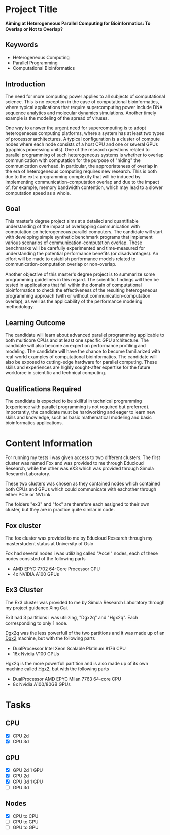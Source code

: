 # Project Title

**Aiming at Heterogeneous Parallel Computing for Bioinformatics: To Overlap or Not to Overlap?**

## Keywords

- Heterogeneous Computing
- Parallel Programming
- Computational Bioinformatics

## Introduction

The need for more computing power applies to all subjects of computational science. This is no exception in the case of computational bioinformatics, where typical applications that require supercomputing power include DNA sequence analytics and molecular dynamics simulations. Another timely example is the modeling of the spread of viruses.

One way to answer the urgent need for supercomputing is to adopt heterogeneous computing platforms, where a system has at least two types of processor architectures. A typical configuration is a cluster of compute nodes where each node consists of a host CPU and one or several GPUs (graphics processing units). One of the research questions related to parallel programming of such heterogeneous systems is whether to overlap communication with computation for the purpose of "hiding" the communication overhead. In particular, the appropriateness of overlap in the era of heterogeneous computing requires new research. This is both due to the extra programming complexity that will be induced by implementing communication-computation overlap and due to the impact of, for example, memory bandwidth contention, which may lead to a slower computation speed as a whole.

## Goal

This master's degree project aims at a detailed and quantifiable understanding of the impact of overlapping communication with computation on heterogeneous parallel computers. The candidate will start with developing simple synthetic benchmark programs that implement various scenarios of communication-computation overlap. These benchmarks will be carefully experimented and time-measured for understanding the potential performance benefits (or disadvantages). An effort will be made to establish performance models related to communication-computation overlap or non-overlap.

Another objective of this master's degree project is to summarize some programming guidelines in this regard. The scientific findings will then be tested in applications that fall within the domain of computational bioinformatics to check the effectiveness of the resulting heterogeneous programming approach (with or without communication-computation overlap), as well as the applicability of the performance modeling methodology.

## Learning Outcome

The candidate will learn about advanced parallel programming applicable to both multicore CPUs and at least one specific GPU architecture. The candidate will also become an expert on performance profiling and modeling. The candidate will have the chance to become familiarized with real-world examples of computational bioinformatics. The candidate will also be exposed to cutting-edge hardware for parallel computing. These skills and experiences are highly sought-after expertise for the future workforce in scientific and technical computing.

## Qualifications Required

The candidate is expected to be skillful in technical programming (experience with parallel programming is not required but preferred). Importantly, the candidate must be hardworking and eager to learn new skills and knowledge, such as basic mathematical modeling and basic bioinformatics applications.



# Content Information

For running my tests i was given access to two different clusters. The first cluster was named Fox and was provided to me through Educloud Research, while the other was eX3 which was provided through Simula Research Laboratory.

These two clusters was chosen as they contained nodes which contained both CPUs and GPUs which could communicate with eachother through either PCIe or NVLink.

The folders "ex3" and "fox" are therefore each assigned to their own cluster, but they are in practice quite similar in code.

## Fox cluster
The fox cluster was provided to me by Educloud Research through my masterstudent status at University of Oslo

Fox had several nodes i was utilizing called "Accel" nodes, each of these nodes consisted of the following parts
- AMD EPYC 7702 64-Core Processor CPU
- 4x NVIDIA A100 GPUs

## Ex3 Cluster
The Ex3 cluster was provided to me by Simula Research Laboratory through my project guidance Xing Cai.

Ex3 had 3 partitions i was utilizing, "Dgx2q" and "Hgx2q". Each corresponding to only 1 node.

Dgx2q was the less powerfull of the two partitions and it was made up of an [Dgx2](https://www.nvidia.com/content/dam/en-zz/Solutions/Data-Center/dgx-1/dgx-2-datasheet-us-nvidia-955420-r2-web-new.pdf) machine, but with the following parts
- DualProcessor Intel Xeon Scalable Platinum 8176 CPU
- 16x Nvidia V100 GPUs

Hgx2q is the more powerfull partition and is also made up of its own machine called [Hgx2](https://images.nvidia.com/content/pdf/hgx2-datasheet.pdf), but with the following parts
- DualProcessor AMD EPYC Milan 7763 64-core CPU
- 8x Nvidia A100/80GB GPUs

# Tasks
## CPU
- [x] CPU 2d
- [x] CPU 3d

## GPU
- [x] GPU 2d 1 GPU
- [x] GPU 2d
- [x] GPU 3d 1 GPU
- [ ] GPU 3d

## Nodes
- [x] CPU to CPU
- [ ] CPU to GPU
- [ ] GPU to GPU
